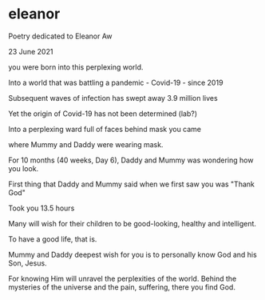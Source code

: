 # eleanor
Poetry dedicated to Eleanor Aw

23 June 2021

you were born into this perplexing world.

Into a world that was battling a pandemic - Covid-19 - since 2019 

Subsequent waves of infection has swept away 3.9 million lives

Yet the origin of Covid-19 has not been determined (lab?)


Into a perplexing ward full of faces behind mask you came

where Mummy and Daddy were wearing mask.



For 10 months (40 weeks, Day 6), Daddy and Mummy was wondering how you look. 

First thing that Daddy and Mummy said when we first saw you was "Thank God"

Took you 13.5 hours 

Many will wish for their children to be good-looking, healthy and intelligent.

To have a good life, that is.

Mummy and Daddy deepest wish for you is to personally know God and his Son, Jesus.

For knowing Him will unravel the perplexities of the world. Behind the mysteries of the universe and the pain, suffering, there you find God. 
